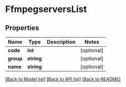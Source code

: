# FfmpegserversList

## Properties
Name | Type | Description | Notes
------------ | ------------- | ------------- | -------------
**code** | **int** |  | [optional] 
**group** | **string** |  | [optional] 
**name** | **string** |  | [optional] 

[[Back to Model list]](../README.md#documentation-for-models) [[Back to API list]](../README.md#documentation-for-api-endpoints) [[Back to README]](../README.md)

